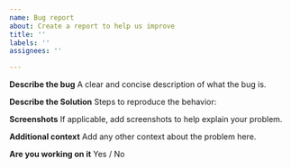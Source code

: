 ```yaml
---
name: Bug report
about: Create a report to help us improve
title: ''
labels: ''
assignees: ''

---
```


**Describe the bug**
A clear and concise description of what the bug is.

**Describe the Solution**
Steps to reproduce the behavior:

**Screenshots**
If applicable, add screenshots to help explain your problem.

**Additional context**
Add any other context about the problem here.

**Are you working on it**
Yes / No
